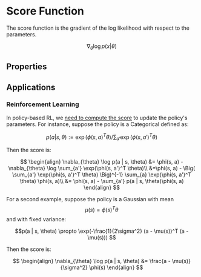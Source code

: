 # Score Function

The score function is the gradient of the log likelihood with respect to the parameters.

$$\nabla_{\theta} \log p(x | \theta)$$

## Properties

## Applications

### Reinforcement Learning

In policy-based RL, we [need to compute the score](../reinforcement_learning/policy_based/policy_gradient_theorem.md)
to update the policy's parameters. For instance, suppose the policy is a Categorical defined as:

$$p(a | s, \theta) := \exp(\phi(s, a)^T \theta) / \sum_{a'} \exp(\phi(s, a')^T \theta)$$

Then the score is:

$$
\begin{align}
\nabla_{\theta} \log p(a | s, \theta) &= \phi(s, a) - \nabla_{\theta} \log \sum_{a'} \exp(\phi(s, a')^T \theta)\\
&=\phi(s, a) - \Big( \sum_{a'} \exp(\phi(s, a')^T \theta) \Big)^{-1} \sum_{a} \exp(\phi(s, a')^T \theta) \phi(s, a)\\
&= \phi(s, a) - \sum_{a'} p(a | s, \theta)\phi(s, a)
\end{align}
$$

For a second example, suppose the policy is a Gaussian with mean $$\mu(s) = \phi(s)^T \theta$$ and with fixed variance:

$$p(a | s, \theta) \propto \exp(-\frac{1}{2\sigma^2} (a - \mu(s))^T (a - \mu(s))) $$

Then the score is:

$$
\begin{align}
\nabla_{\theta} \log p(a | s, \theta) &= \frac{a - \mu(s)}{\sigma^2} \phi(s)
\end{align}
$$
